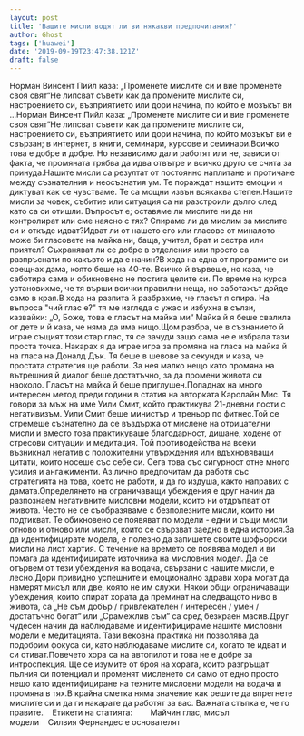 ```yaml
---
layout: post
title: 'Вашите мисли водят ли ви някакви предпочитания?'
author: Ghost
tags: ['huawei']
date: '2019-09-19T23:47:38.121Z'
draft: false
---
```


Норман Винсент Пийл каза: „Променете мислите си и вие променете своя свят“Не липсват съвети как да промените мислите си, настроението си, възприятието или дори начина, по който е мозъкът ви ...Норман Винсент Пийл каза: „Променете мислите си и вие променете своя свят“Не липсват съвети как да промените мислите си, настроението си, възприятието или дори начина, по който мозъкът ви е свързан; в интернет, в книги, семинари, курсове и семинари.Всичко това е добре и добре. Но независимо дали работят или не, зависи от факта, че промяната трябва да идва отвътре и всичко друго се счита за принуда.Нашите мисли са резултат от постоянно наплитане и протичане между съзнателния и неосъзнатия ум. Те пораждат нашите емоции и диктуват как се чувстваме. Те са мощни извън всякаква степен.Нашите мисли за човек, събитие или ситуация са ни разстроили дълго след като са си отишли. Въпросът е; оставяме ли мислите ни да ни контролират или сме наясно с тях? Спираме ли да мислим за мислите си и откъде идват?Идват ли от нашето его или гласове от миналото - може би гласовете на майка ни, баща, учител, брат и сестра или приятел? Съхраняват ли се добре в отделения или просто са разпръснати по какъвто и да е начин?В хода на една от програмите си срещнах дама, която беше на 40-те. Всичко й вървеше, но каза, че саботира сама и обикновено не постига целите си. По време на курса установихме, че тя върши всички правилни неща, но саботажът дойде само в края.В хода на разпита й разбрахме, че гласът я спира. На въпроса "чий глас е?" тя ме изгледа с ужас и избухна в сълзи, казвайки: „О, Боже, това е гласът на майка ми“ Майка й я беше свалила от дете и й каза, че няма да има нищо.Щом разбра, че в съзнанието й играе същият този стар глас, тя се зачуди защо сама не е избрала тази проста точка. Накарах я да играе игра за промяна на гласа на майка й на гласа на Доналд Дък. Тя беше в шевове за секунди и каза, че простата стратегия ще работи. За нея малко нещо като промяна на вътрешния й диалог беше достатъчно, за да промени живота си наоколо. Гласът на майка й беше приглушен.Попаднах на много интересен метод преди години в статия на авторката Каролайн Мис. Тя говори за мъж на име Уили Смит, който практикува 21-дневни пости с негативизъм. Уили Смит беше министър и треньор по фитнес.Той се стремеше съзнателно да се въздържа от мислене на отрицателни мисли и вместо това практикуваше благодарност, дишане, ходене от стресови ситуации и медитация. Той противодейства на всеки възникнал негатив с положителни утвърждения или вдъхновяващи цитати, които носеше със себе си. Сега това със сигурност отне много усилия и ангажименти. Аз лично предпочитам да работя със стратегията на това, което не работи, и да го издуша, както направих с дамата.Определянето на ограничаващи убеждения е друг начин да разпознаем негативните мисловни модели, които ни отдръпват от живота. Често не се съобразяваме с безполезните мисли, които ни подтикват. Те обикновено се появяват по модели - едни и същи мисли отново и отново или мисли, които се свързват заедно в една история.За да идентифицирате модела, е полезно да запишете своите шофьорски мисли на лист хартия. С течение на времето се появява модел и ви помага да идентифицирате източника на мисловния модел. Да се ​​отървем от тези убеждения на водача, свързани с нашите мисли, е лесно.Дори привидно успешните и емоционално здрави хора могат да намерят мисъл или две, която не им служи. Някои общи ограничаващи убеждения, които спират хората да преминат на следващото ниво в живота, са „Не съм добър / привлекателен / интересен / умен / достатъчно богат“ или „Срамежлив съм“ са сред безкраен масив.Друг чудесен начин да наблюдаваме и идентифицираме нашите мисловни модели е медитацията. Тази вековна практика ни позволява да подобрим фокуса си, като наблюдаваме мислите си, когато те идват и си отиват.Повечето хора са на автопилот и това не е добре за интроспекция. Ще се изумите от броя на хората, които разгръщат пълния си потенциал и променят мисленето си само от едно просто нещо като идентифициране на техните мисловни модели на водача и промяна в тях.В крайна сметка няма значение как решите да впрегнете мислите си и да ги накарате да работят за вас. Важната стъпка е, че го правите.    Етикети на статията:        Майчин глас, мисъл модели    Силвия Фернандес е основателят
